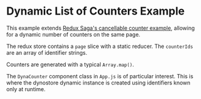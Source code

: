 # Dynamic List of Counters Example

This example extends [Redux Saga's cancellable counter example](https://github.com/redux-saga/redux-saga/tree/master/examples/cancellable-counter), allowing for a dynamic number of counters on the same page.

The redux store contains a `page` slice with a static reducer. The `counterIds` are an array of identifier strings.

Counters are generated with a typical `Array.map()`.

The `DynaCounter` component class in `App.js` is of particular interest. This is where the dynostore dynamic instance is created using identifiers known only at runtime.
